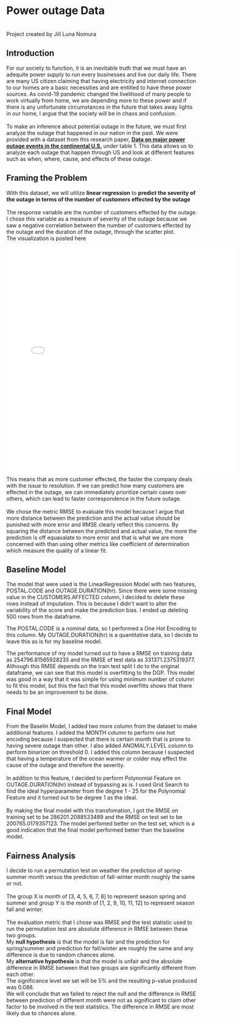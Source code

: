 # Power outage Data
<br>
Project created by Jill Luna Nomura

## Introduction
For our society to function, it is an inevitable truth that we must have an adequite power supply to run every businesses and live our daily life. There are many US citizen claiming that having electricity and internet connection to our homes are a basic necessities and are entitled to have these power sources. As covid-19 pandemic changed the livelihood of many people to work virtually from home, we are depending more to these power and if there is any unfortunate circumstances in the future that takes away lights in our home, I argue that the society will be in chaos and confusion. 
<br>
<br>
To make an inference about potential outage in the future, we must first analyze the outage that happened in our nation in the past. We were provided with a dataset from this research paper, **[Data on major power outage events in the continental U.S.](https://www.sciencedirect.com/science/article/pii/S2352340918307182)** under table 1. This data allows us to analyze each outage that happen through US and look at different features such as when, where, cause, and effects of these outage. 

## Framing the Problem

With this dataset, we will utilize **linear regression** to **predict the severity of the outage in terms of the number of customers effected by the outage**
<br>
<br>
The response variable are the number of customers effected by the outage. I chose this variable as a measure of severity of the outage because we saw a negative correlation between the number of customers effected by the outage and the duration of the outage, through the scatter plot. 
<br>
The visualization is posted here
<iframe src="assets/duration_effected_customer.html" width=600 height=600 frameBorder=0></iframe>
<br>
This means that as more customer effected, the faster the company deals with the issue to resolution. If we can predict how many customers are effected in the outage, we can immediately prioritize certain cases over others, which can lead to faster correspondence in the future outage. 
<br>
<br>
We chose the metric RMSE to evaluate this model because I argue that more distance between the prediction and the actual value should be punished with more error and RMSE clearly reflect this concerns. By squaring the distance between the predicted and actual value, the more the prediction is off equavalate to more error and that is what we are more concerned with than using other metrics like coefficient of determination which measure the quality of a linear fit.

## Baseline Model
The model that were used is the LinearRegression Model with two features, POSTAL.CODE and OUTAGE.DURATION(hr).
Since there were some missing value in the CUSTOMERS.AFFECTED column, I decided to delete these rows instead of imputation. This is because I didn't want to alter the variability of the score and make the prediction bias. I ended up deleting 500 rows from the dataframe. 

The POSTAL.CODE is a nominal data, so I performed a One Hot Encoding to this column. My OUTAGE.DURATION(hr) is a quantitative data, so I decide to leave this as is for my baseline model. 

The performance of my model turned out to have a RMSE on training data as 254796.81565928235 and the RMSE of test data as 331371.2375319377. Although this RMSE depends on the train test split I do to the original dataframe, we can see that this model is overfitting to the DGP. This model was good in a way that it was simple for using minimum number of column to fit this model, but this the fact that this model overfitts shows that there needs to be an improvement to be done. 

## Final Model
From the Baselin Model, I added two more column from the dataset to make additional features. I added the MONTH column to perform one hot encoding because I suspected that there is certain month that is prone to having severe outage than other. I also added ANOMALY.LEVEL column to perform binarizer on threshold 0. I added this column because I suspected that having a temperature of the ocean warmer or colder may effect the cause of the outage and therefore the severity. 
<br>
<br>
In addition to this feature, I decided to perform Polynomial Feature on OUTAGE.DURATION(hr) instead of bypassing as is. I used Grid Search to find the ideal hyperparameter from the degree 1 - 25 for the Polynomial Feature and it turned out to be degree 1 as the ideal.
<br>
<br>
By making the final model with this transfomation, I got the RMSE on training set to be 286201.2088533489 and the RMSE on test set to be 200765.0179357123. The model perfomed better on the test set, which is a good indication that the final model performed better than the baseline model. 

## Fairness Analysis
I decide to run a permutation test on weather the prediction of spring-summer month versus the prediction of fall-winter month roughly the same or not. 
<br>
<br>
The group X is month of [3, 4, 5, 6, 7, 8] to represent season spring and summer and group Y is the month of [1, 2, 9, 10, 11, 12] to represent season fall and winter.
<br>
<br>
The evaluation metric that I chose was RMSE and the test statistic used to run the permutation test are absolute difference in RMSE between these two groups. 
<br>
My **null hypothesis** is that the model is fair and the prediction for spring/summer and prediction for fall/winter are roughly the same and any difference is due to random chances alone. 
<br>
My **alternative hypothesis** is that the model is unfair and the absolute difference in RMSE between that two groups are significantly different from each other. 
<br>
The significance level we set will be 5% and the resulting p-value produced was 0.088. 
<br>
We will conclude that we failed to reject the null and the difference in RMSE between prediction of different month were not as significant to claim other factor to be involved in the test statistics. The difference in RMSE are most likely due to chances alone. 
